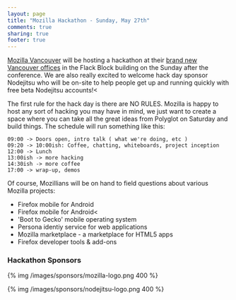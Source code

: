 ```yaml
---
layout: page
title: "Mozilla Hackathon - Sunday, May 27th"
comments: true
sharing: true
footer: true
---
```


[Mozilla Vancouver](https://twitter.com/#!/mozillayvr) will be hosting a hackathon at their [brand new Vancouver offices](http://www.mozilla.org/en-US/about/contact.html#map-canada-vancouver) in the Flack Block building on the Sunday after the  conference. We  are also really excited to welcome hack day sponsor Nodejitsu who will  be on-site to help people get up and running quickly with free beta Nodejitsu accounts!<

The first rule for the hack day is there are NO RULES. Mozilla is happy to host any sort of hacking you may have in mind, we just want to create a space where you can take all the great ideas from Polyglot on Saturday and build things. The schedule will run something like this:
 
	09:00 -> Doors open, intro talk ( what we're doing, etc )
	09:20 -> 10:00ish: Coffee, chatting, whiteboards, project inception 
	12:00 -> Lunch
	13:00ish -> more hacking 
	14:30ish -> more coffee 
	17:00 -> wrap-up, demos

Of course, Mozillians will be on hand to field questions about various Mozilla projects:

* Firefox mobile for Android
* Firefox mobile for Android<
* 'Boot to Gecko' mobile operating system
* Persona identiy service for web applications
* Mozilla marketplace - a marketplace for HTML5 apps
* Firefox developer tools &amp; add-ons

### Hackathon Sponsors

{% img /images/sponsors/mozilla-logo.png 400 %}

{% img /images/sponsors/nodejitsu-logo.png 400 %}
